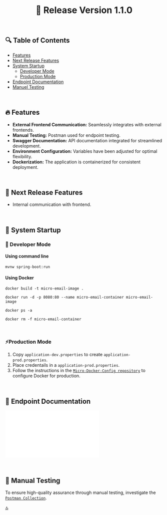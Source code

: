 <h1 id="top" align="center">🚢 Release Version 1.1.0</h1> 

<br/>

## 🔍 Table of Contents

- [Features](#features)
- [Next Release Features](#next-release-features)
- [System Startup](#system-startup)
  - [Developer Mode](#developer-mode)
  - [Production Mode](#production-mode)
- [Endpoint Documentation](#endpoint-documentation)
- [Manuel Testing](#manuel-testing)
 
<br/>

<h2 id="features">🔥 Features</h2>

+ **External Frontend Communication:** Seamlessly integrates with external frontends.
+ **Manual Testing:** Postman used for endpoint testing.
+ **Swagger Documentation:** API documentation integrated for streamlined development.
+ **Environment Configuration:** Variables have been adjusted for optimal flexibility.
+ **Dockerization:** The application is containerized for consistent deployment.

<br/>

<h2 id="next-release-features">🚧 Next Release Features</h2>

- Internal communication with frontend.

<br/>
  
<h2 id="system-startup">🚀 System Startup</h2> 

<h3 id="developer-mode">🧪 Developer Mode</h3>

#### Using command line

```
mvnw spring-boot:run
```

#### Using Docker

```
docker build -t micro-email-image .

docker run -d -p 8080:80 --name micro-email-container micro-email-image

docker ps -a

docker rm -f micro-email-container
```

<br/>

<h3 id="production-mode">⚡Production Mode</h3> 

1. Copy `application-dev.properties` to create `application-prod.properties`.
2. Place credentails in a `application-prod.properties`.
3. Follow the instructions in the [`Micro-Docker-Config repository`](https://github.com/ahmettoguz/Micro-Docker-Config) to configure Docker for production.

<br/>

<h2 id="endpoint-documentation">📍 Endpoint Documentation</h2>

![endpoint-doc](src/main/resources/assets/request/micro-email-service.postman_collection.json)

<br/>

<h2 id="manuel-testing">🔬 Manual Testing</h2>

To ensure high-quality assurance through manual testing, investigate the [`Postman Collection`](src/main/resources/assets/postman-collection/micro-email-service.postman_collection.json).


[🔝](#top)
